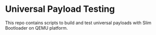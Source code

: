 Universal Payload Testing
==========================

This repo contains scripts to build and test universal payloads with Slim Bootloader
on QEMU platform.
